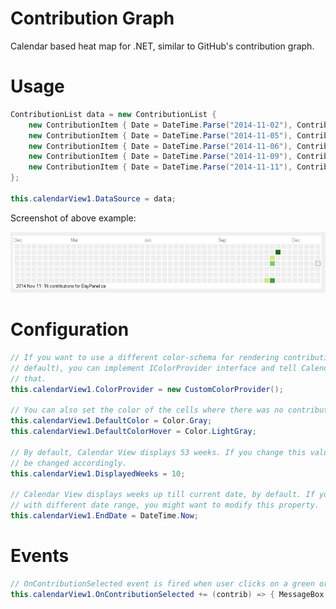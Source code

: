 Contribution Graph
=================

Calendar based heat map for .NET, similar to GitHub's contribution graph.

# Usage

```c#
ContributionList data = new ContributionList { 
    new ContributionItem { Date = DateTime.Parse("2014-11-02"), ContributionCount = 1, Subject = "A" },
    new ContributionItem { Date = DateTime.Parse("2014-11-05"), ContributionCount = 3, Subject = "B" },
    new ContributionItem { Date = DateTime.Parse("2014-11-06"), ContributionCount = 6, Subject = "C" },
    new ContributionItem { Date = DateTime.Parse("2014-11-09"), ContributionCount = 11, Subject = "D" },
    new ContributionItem { Date = DateTime.Parse("2014-11-11"), ContributionCount = 16, Subject = "E" } 
};

this.calendarView1.DataSource = data;
```

Screenshot of above example:

![Contribution Graph](https://raw.githubusercontent.com/akos-sereg/ContributionGraph/master/ContributionGraph/Docs/Screenshot.png "Screenshot")

# Configuration

```c#
// If you want to use a different color-schema for rendering contribution cells (green ones by 
// default), you can implement IColorProvider interface and tell Calendar View component to use 
// that.
this.calendarView1.ColorProvider = new CustomColorProvider();

// You can also set the color of the cells where there was no contribution (gray by default).
this.calendarView1.DefaultColor = Color.Gray;
this.calendarView1.DefaultColorHover = Color.LightGray;

// By default, Calendar View displays 53 weeks. If you change this value, the control's width will 
// be changed accordingly.
this.calendarView1.DisplayedWeeks = 10;

// Calendar View displays weeks up till current date, by default. If you want to display contribution 
// with different date range, you might want to modify this property.
this.calendarView1.EndDate = DateTime.Now;
```

# Events

```c#
// OnContributionSelected event is fired when user clicks on a green or gray cell
this.calendarView1.OnContributionSelected += (contrib) => { MessageBox.Show(contrib.Subject); };
```

